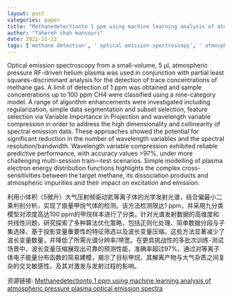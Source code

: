 ```yaml
---
layout: post
categories: paper
title: "Methanedetectionto 1 ppm using machine learning analysis of atmospheric pressure plasma optical emission spectra"
author: "Tahereh shah mansouri"
date: 2022-11-22
tags: ['methane detection', ' optical emission spectroscopy', ' atmospheric pressure plasma', ' partial least squares', ' machine learning']
---
```


Optical emission spectroscopy from a small-volume, 5 μl, atmospheric pressure RF-driven helium plasma was used in conjunction with partial least squares-discriminant analysis for the detection of trace concentrations of methane gas. A limit of detection of 1 ppm was obtained and sample concentrations up to 100 ppm CH4 were classified using a nine-category model. A range of algorithm enhancements were investigated including regularization, simple data segmentation and subset selection, feature selection via Variable Importance in Projection and wavelength variable compression in order to address the high dimensionality and collinearity of spectral emission data. These approaches showed the potential for significant reduction in the number of wavelength variables and the spectral resolution/bandwidth. Wavelength variable compression exhibited reliable predictive performance, with accuracy values >97%, under more challenging multi-session train—test scenarios. Simple modelling of plasma electron energy distribution functions highlights the complex cross-sensitivities between the target methane, its dissociation products and atmospheric impurities and their impact on excitation and emission.

利用小体积（5微升）大气压射频驱动氦等离子体的光学发射光谱，结合偏最小二乘判别分析，实现了痕量甲烷气体的检测。该方法检测限达1 ppm，并采用九分类模型对浓度高达100 ppm的甲烷样本进行了分类。针对光谱发射数据的高维度和共线性问题，研究探索了多种算法优化策略，包括正则化处理、简单数据分段与子集选择、基于投影变量重要性的特征筛选以及波长变量压缩。这些方法显著减少了波长变量数量，并降低了所需光谱分辨率/带宽。在更具挑战性的多批次训练-测试场景中，波长变量压缩展现出可靠的预测性能，准确率超过97%。通过对等离子体电子能量分布函数的简易建模，揭示了目标甲烷、其解离产物与大气杂质之间复杂的交叉敏感性，及其对激发与发射过程的影响。

资源链接: [Methanedetectionto 1 ppm using machine learning analysis of atmospheric pressure plasma optical emission spectra](https://papers.ssrn.com/sol3/papers.cfm?abstract_id=4228925)
